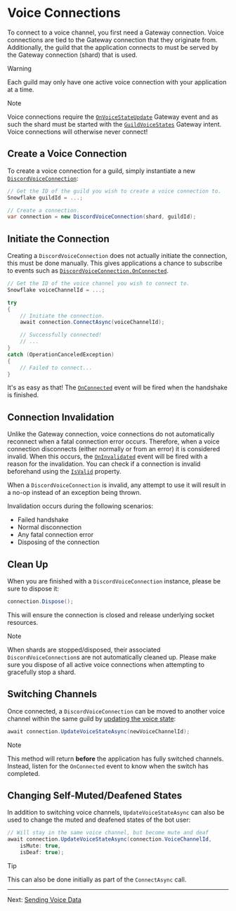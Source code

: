 # Voice Connections
To connect to a voice channel, you first need a Gateway connection. Voice connections are tied to the Gateway connection that they originate from. Additionally, the guild that the application connects to must be served by the Gateway connection (shard) that is used.

> [!WARNING]
> Each guild may only have one active voice connection with your application at a time.

> [!NOTE]
> Voice connections require the [`OnVoiceStateUpdate`](xref:Discore.WebSocket.IDiscordGateway.OnVoiceStateUpdate) Gateway event and as such the shard must be started with the [`GuildVoiceStates`](xref:Discore.WebSocket.GatewayIntent.GuildVoiceStates) Gateway intent. Voice connections will otherwise never connect!

## Create a Voice Connection
To create a voice connection for a guild, simply instantiate a new [`DiscordVoiceConnection`](xref:Discore.Voice.DiscordVoiceConnection):

```csharp
// Get the ID of the guild you wish to create a voice connection to.
Snowflake guildId = ...;

// Create a connection.
var connection = new DiscordVoiceConnection(shard, guildId);
```

## Initiate the Connection
Creating a `DiscordVoiceConnection` does not actually initiate the connection, this must be done manually. This gives applications a chance to subscribe to events such as [`DiscordVoiceConnection.OnConnected`](xref:Discore.Voice.DiscordVoiceConnection.OnConnected).

```csharp
// Get the ID of the voice channel you wish to connect to.
Snowflake voiceChannelId = ...;

try
{
    // Initiate the connection.
    await connection.ConnectAsync(voiceChannelId);

    // Successfully connected!
    // ...
}
catch (OperationCanceledException)
{
    // Failed to connect...
}
```

It's as easy as that! The [`OnConnected`](xref:Discore.Voice.DiscordVoiceConnection.OnConnected) event will be fired when the handshake is finished.

## Connection Invalidation
Unlike the Gateway connection, voice connections do not automatically reconnect when a fatal connection error occurs. Therefore, when a voice connection disconnects (either normally or from an error) it is considered invalid. When this occurs, the [`OnInvalidated`](xref:Discore.Voice.DiscordVoiceConnection.OnInvalidated) event will be fired with a reason for the invalidation. You can check if a connection is invalid beforehand using the [`IsValid`](xref:Discore.Voice.DiscordVoiceConnection.IsValid) property.

When a `DiscordVoiceConnection` is invalid, any attempt to use it will result in a no-op instead of an exception being thrown.

Invalidation occurs during the following scenarios:
- Failed handshake
- Normal disconnection
- Any fatal connection error
- Disposing of the connection

## Clean Up
When you are finished with a `DiscordVoiceConnection` instance, please be sure to dispose it:
```csharp
connection.Dispose();
```

This will ensure the connection is closed and release underlying socket resources.

> [!NOTE]
> When shards are stopped/disposed, their associated `DiscordVoiceConnection`s are not automatically cleaned up. Please make sure you dispose of all active voice connections when attempting to gracefully stop a shard. 

## Switching Channels
Once connected, a `DiscordVoiceConnection` can be moved to another voice channel within the same guild by [updating the voice state](xref:Discore.Voice.DiscordVoiceConnection.UpdateVoiceStateAsync*):
```csharp
await connection.UpdateVoiceStateAsync(newVoiceChannelId);
```

> [!NOTE]
> This method will return **before** the application has fully switched channels. Instead, listen for the `OnConnected` event to know when the switch has completed.

## Changing Self-Muted/Deafened States
In addition to switching voice channels, `UpdateVoiceStateAsync` can also be used to change the muted and deafened states of the bot user:
```csharp
// Will stay in the same voice channel, but become mute and deaf
await connection.UpdateVoiceStateAsync(connection.VoiceChannelId,
    isMute: true,
    isDeaf: true);
```

> [!TIP]
> This can also be done initially as part of the `ConnectAsync` call.

---
Next: [Sending Voice Data](./sending.md)
